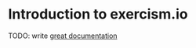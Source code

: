 # Introduction to exercism.io

TODO: write [great documentation](http://jacobian.org/writing/what-to-write/)
